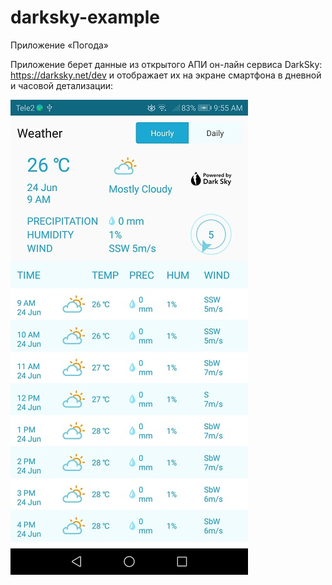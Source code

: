 # darksky-example

Приложение «Погода»

Приложение берет данные из открытого АПИ он-лайн сервиса DarkSky: https://darksky.net/dev и отображает их на экране смартфона в дневной и часовой детализации:

![alt text](https://github.com/AnastasiaPleshkan/darksky-example/blob/master/Screenshot_20190624-095551.jpg)
